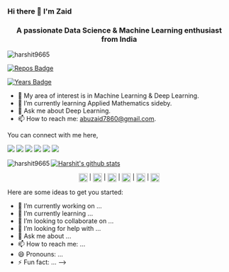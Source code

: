 
### Hi there 👋 I'm Zaid
<h3 align="center">A passionate Data Science & Machine Learning enthusiast from India</h3>

<img src="https://komarev.com/ghpvc/?username=harshit9665" alt="harshit9665" />
  
[![Repos Badge](https://badges.pufler.dev/repos/harshit9665)](https://badges.pufler.dev)

[![Years Badge](https://badges.pufler.dev/years/harshit9665)](https://badges.pufler.dev)


- 🔭 My area of interest is in Machine Learning & Deep Learning. 
- 🌱 I’m currently learning Applied Mathematics sideby.
- 💬 Ask me about Deep Learning.
- 📫 How to reach me: abuzaid7860@gmail.com.

You can connect with me here,

[<img src="https://img.shields.io/badge/linkedin-%230077B5.svg?&style=for-the-badge&logo=linkedin&logoColor=white"/>](https://www.linkedin.com/in/harshit-singh-data/)
[<img src ="https://img.shields.io/badge/portfolio-web-%23.svg?&style=for-the-badge&logo=&logoColor=white%22">](https://harshit9665.github.io/)
[<img src="https://img.shields.io/badge/medium-%2312100E.svg?&style=for-the-badge&logo=medium&logoColor=white"/>](https://medium.com/@harshit9665) 
[<img src="https://img.shields.io/badge/WHATSAPP-%2325D366.svg?&style=for-the-badge&logo=whatsapp&logoColor=white"/>](https://wa.me/917786986235)
[<img src = "https://img.shields.io/badge/facebook-%231877F2.svg?&style=for-the-badge&logo=facebook&logoColor=white">](https://www.facebook.com/aarav9665)
[<img src = "https://img.shields.io/badge/instagram-%23E4405F.svg?&style=for-the-badge&logo=instagram&logoColor=white">](https://www.instagram.com/aarav_singh96/)

[![Harshit's github stats](https://github-readme-stats.vercel.app/api?username=harshit9665)](https://github.com/harshit9665/github-readme-stats)<img align="left" src="https://github-readme-stats.vercel.app/api/top-langs/?username=harshit9665&layout=compact&hide=html" alt="harshit9665" />



<p align="center"> 
<a href="https://linkedin.com/in/harshit-singh-data" target="blank"><img align="center" src="https://cdn.jsdelivr.net/npm/simple-icons@3.0.1/icons/linkedin.svg" alt="harshit-singh-data" height="20" width="20" /></a> |
<a href="https://medium.com/@harshit9665" target="blank"><img align="center" src="https://cdn.jsdelivr.net/npm/simple-icons@3.0.1/icons/medium.svg" alt="@harshit9665" height="20" width="20" /></a> |
<a href="https://fb.com/aarav9665" target="blank"><img align="center" src="https://cdn.jsdelivr.net/npm/simple-icons@3.0.1/icons/facebook.svg" alt="aarav9665" height="20" width="20" /></a> | 
<a href="https://twitter.com/harshit75492894" target="blank"><img align="center" src="https://cdn.jsdelivr.net/npm/simple-icons@3.0.1/icons/twitter.svg" alt="harshit75492894" height="20" width="20" /></a> | 
<a href="https://kaggle.com/harshit9665" target="blank"><img align="center" src="https://cdn.jsdelivr.net/npm/simple-icons@3.0.1/icons/kaggle.svg" alt="harshit9665" height="20" width="20" /></a> | 
<a href="https://instagram.com/aarav_singh96" target="blank"><img align="center" src="https://cdn.jsdelivr.net/npm/simple-icons@3.0.1/icons/instagram.svg" alt="aarav_singh96" height="20" width="20" /></a>
</p>


Here are some ideas to get you started:

- 🔭 I’m currently working on ...
- 🌱 I’m currently learning ...
- 👯 I’m looking to collaborate on ...
- 🤔 I’m looking for help with ...
- 💬 Ask me about ...
- 📫 How to reach me: ...
- 😄 Pronouns: ...
- ⚡ Fun fact: ...
-->
